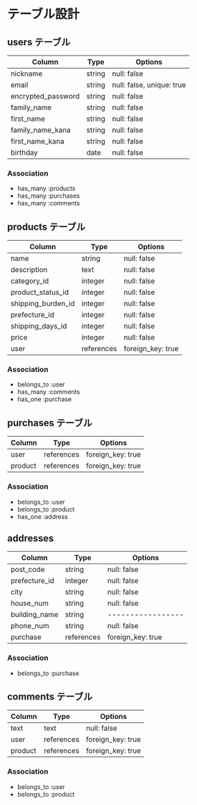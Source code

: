 # テーブル設計

## users テーブル

| Column             | Type    | Options                   |
| ------------------ | ------- | ------------------------- |
| nickname           | string  | null: false               |
| email              | string  | null: false, unique: true |
| encrypted_password | string  | null: false               |
| family_name        | string  | null: false               |
| first_name         | string  | null: false               |
| family_name_kana   | string  | null: false               |
| first_name_kana    | string  | null: false               |
| birthday           | date    | null: false               |

### Association

- has_many :products
- has_many :purchases
- has_many :comments

## products テーブル

| Column             | Type       | Options           |
| ------------------ | ---------- | ----------------- |
| name               | string     | null: false       |
| description        | text       | null: false       |
| category_id        | integer    | null: false       |
| product_status_id  | integer    | null: false       |
| shipping_burden_id | integer    | null: false       |
| prefecture_id      | integer    | null: false       |
| shipping_days_id   | integer    | null: false       |
| price              | integer    | null: false       |
| user               | references | foreign_key: true |

### Association

- belongs_to :user
- has_many   :comments
- has_one    :purchase

## purchases テーブル

| Column  | Type       | Options           |
| ------- | ---------- | ----------------- |
| user    | references | foreign_key: true |
| product | references | foreign_key: true |

### Association

- belongs_to :user
- belongs_to :product
- has_one    :address

## addresses

 Column         | Type       | Options           |
| ------------- | ---------- | ----------------- |
| post_code     | string     | null: false       |
| prefecture_id | integer    | null: false       |
| city          | string     | null: false       |
| house_num     | string     | null: false       |
| building_name | string     | ----------------- |
| phone_num     | string     | null: false       |
| purchase      | references | foreign_key: true |

### Association

- belongs_to :purchase

## comments テーブル

| Column    | Type       | Options           |
| --------- | ---------- | ----------------- |
| text      | text       | null: false       |
| user      | references | foreign_key: true |
| product   | references | foreign_key: true |

### Association

- belongs_to :user
- belongs_to :product
